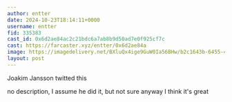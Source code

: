 ```yaml
---
author: entter
date: 2024-10-23T18:14:11+0000
username: entter
fid: 335383
cast_id: 0x6d2ae84ac2c21bdc6a7ab8b9d50ad7e0f925cf7c
cast: https://farcaster.xyz/entter/0x6d2ae84a
image: https://imagedelivery.net/BXluQx4ige9GuW0Ia56BHw/b2c1643b-6455-45f3-e3bf-648dbf314300/original
layout: post
---
```


Joakim Jansson twitted this

no description, I assume he did it, but not sure
anyway I think it's great

<img src='https://imagedelivery.net/BXluQx4ige9GuW0Ia56BHw/b2c1643b-6455-45f3-e3bf-648dbf314300/original' alt='' referrerpolicy='no-referrer'/>
